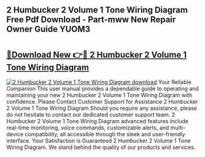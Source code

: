 ## 2 Humbucker 2 Volume 1 Tone Wiring Diagram Free Pdf Download - Part-mww New Repair Owner Guide YUOM3

# <h2><a href="http://dfpnuhx.blite.top/?on=2+Humbucker+2+Volume+1+Tone+Wiring+Diagram">🔗Download New 👉🔴 2 Humbucker 2 Volume 1 Tone Wiring Diagram</a></h2>

[![2 Humbucker 2 Volume 1 Tone Wiring Diagram download](https://i.imgur.com/lujVjoI.png)](http://dfpnuhx.blite.top/?on=2+Humbucker+2+Volume+1+Tone+Wiring+Diagram)
Your Reliable Companion This user manual provides a dependable guide to operating and maintaining your new 2 Humbucker 2 Volume 1 Tone Wiring Diagram with confidence. Please Contact Customer Support for Assistance 2 Humbucker 2 Volume 1 Tone Wiring Diagram Should you require any assistance, please do not hesitate to contact our dedicated customer support team. 2 Humbucker 2 Volume 1 Tone Wiring Diagram advanced features include real-time monitoring, voice commands, customizable alerts, and multi-device compatibility, all accessible through the sleek and user-friendly interface. Your Satisfaction is Guaranteed 2 Humbucker 2 Volume 1 Tone Wiring Diagram. We stand behind the quality of our products and services.
